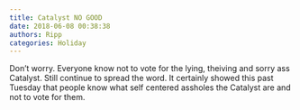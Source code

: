 ```yaml
---
title: Catalyst NO GOOD
date: 2018-06-08 00:38:38
authors: Ripp
categories: Holiday
---
```


 Don’t worry. Everyone know not to vote for the lying, theiving and sorry ass Catalyst. Still continue to spread the word. It certainly showed this past Tuesday that people know what self centered assholes the Catalyst are and not to vote for them.